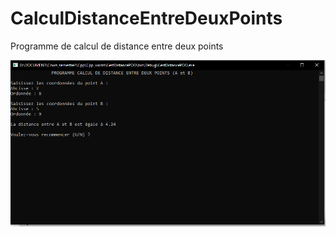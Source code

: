 # CalculDistanceEntreDeuxPoints
Programme de calcul de distance entre deux points

![Exécution du programme](img/execution.png)
